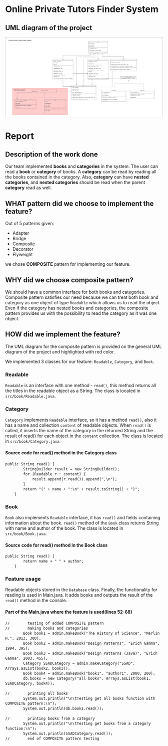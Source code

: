 # Online Private Tutors Finder System

## UML diagram of the project
![UML diagram of the code](tutors-finder-system.png)

# Report
## Description of the work done
Our team implemented **books** and **categories** in the system. The user can read a **book** or **category** of books. A **category** can be read by reading all the books contained in the category. Also, **category** can have **nested categories**, and **nested categories** should be read when the parent **category** read as well.
## WHAT pattern did we choose to implement the feature?
Out of 5 patterns given:
- Adapter
- Bridge
- Composite
- Decorator
- Flyweight

we chose **COMPOSITE** pattern for implementing our feature.
## WHY did we choose composite pattern?
We should have a common interface for both books and categories. Composite pattern satisfies our need because we can treat both book and category as one object of type `Readable` which allows us to read the object. Even if the category has nested books and categories, the composite pattern provides us with the possibility to read the category as it was one object.
## HOW did we implement the feature?
The UML diagram for the composite pattern is provided on the general UML diagram of the project and highlighted with red color. 


We implemented 3 classes for our feature: `Readable`, `Category`, and `Book`. 
### Readable
`Readable` is an interface with one method - `read()`, this method returns all the titles in the readable object as a String. The class is located in `src/book/Readable.java`.
### Category
`Category` implements `Readable` interface, so it has a method `read()`, also it has a name and collection `content` of readable objects. When `read()` is called, it inserts the name of the category in the returned String and the result of read() for each object in the `content` collection. The class is located in `src/book/Category.java`.
#### Source code for read() method in the Category class
```
public String read() {
        StringBuilder result = new StringBuilder();
        for (Readable r : content) {
            result.append(r.read()).append(",\n");
        }
        return "(" + name + ":\n" + result.toString() + ")";
    }
```
### Book
`Book` also implements `Readable` interface, it has `read()` and fields containing information about the book. `read()` method of the `Book` class returns String with name and author of the book. The class is located in `src/book/Book.java`.
#### Source code for read() method in the Book class
```
public String read() {
        return name + " " + author;
    }
```
### Feature usage
Readable objects stored in the `Database` class. Finally, the functionality for reading is used in Main.java. It adds books and outputs the result of the `read()` method in the console.
#### Part of the Main.java where the feature is used(lines 52-68)
```
//        testing of added COMPOSITE pattern
//        making books and categories
        Book book1 = admin.makeBook("The History of Science", "Merlin H.", 2013, 300);
        Book book2 = admin.makeBook("Design Patterns", "Erich Gamma", 1994, 395);
        Book book3 = admin.makeBook("Design Patterns (Java)", "Erich Gamma", 2003, 455);
        Category SSADCategory = admin.makeCategory("SSAD", Arrays.asList(book2, book3));
        Book book4 = admin.makeBook("book1", "author1", 2000, 200);
        db.books = new Category("all books", Arrays.asList(book1, SSADCategory, book4));

//        printing all books
        System.out.println("\n\tTesting get all books function with COMPOSITE pattern:\n");
        System.out.println(db.books.read());

//        printing books from a category
        System.out.println("\n\tTesting get books from a category function:\n");
        System.out.println(SSADCategory.read());
//        end of COMPOSITE pattern testing
```
